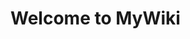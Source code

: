# Welcome to MyWiki

[//]: # ()
[//]: # (For full documentation visit [mkdocs.org]&#40;https://www.mkdocs.org&#41;.)

[//]: # ()
[//]: # ()
[//]: # (## Commands)

[//]: # ()
[//]: # ()
[//]: # (* `mkdocs new [dir-name]` - Create a new project.)

[//]: # ()
[//]: # (* `mkdocs serve` - Start the live-reloading docs server.)

[//]: # ()
[//]: # (* `mkdocs build` - Build the documentation site.)

[//]: # ()
[//]: # (* `mkdocs -h` - Print help message and exit.)

[//]: # ()
[//]: # ()
[//]: # (## Project layout)

[//]: # ()
[//]: # ()
[//]: # (    mkdocs.yml    # The configuration file.)

[//]: # ()
[//]: # (    docs/)

[//]: # ()
[//]: # (        index.md  # The documentation homepage.)

[//]: # ()
[//]: # (        ...       # Other markdown pages, images and other files.)
